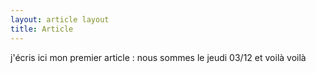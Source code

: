 ```yaml
---
layout: article layout
title: Article
---
```




j'écris ici mon premier article : nous sommes le jeudi 03/12 et voilà voilà